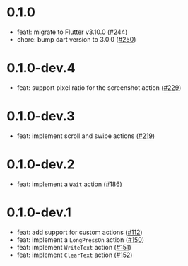 # 0.1.0

- feat!: migrate to Flutter v3.10.0 ([#244](https://github.com/wolfenrain/fluttium/issues/244))
- chore: bump dart version to 3.0.0 ([#250](https://github.com/wolfenrain/fluttium/issues/250))

# 0.1.0-dev.4

- feat: support pixel ratio for the screenshot action ([#229](https://github.com/wolfenrain/fluttium/issues/229))

# 0.1.0-dev.3

- feat: implement scroll and swipe actions ([#219](https://github.com/wolfenrain/fluttium/issues/219))

# 0.1.0-dev.2

- feat: implement a `Wait` action ([#186](https://github.com/wolfenrain/fluttium/issues/186))

# 0.1.0-dev.1

- feat: add support for custom actions ([#112](https://github.com/wolfenrain/fluttium/issues/112))
- feat: implement a `LongPressOn` action ([#150](https://github.com/wolfenrain/fluttium/issues/150))
- feat: implement `WriteText` action ([#151](https://github.com/wolfenrain/fluttium/issues/151))
- feat: implement `ClearText` action ([#152](https://github.com/wolfenrain/fluttium/issues/152))
